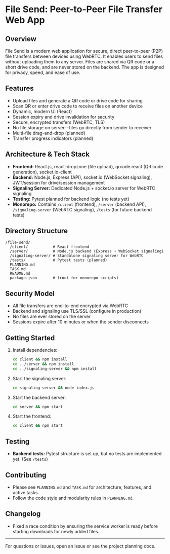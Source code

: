 # File Send: Peer-to-Peer File Transfer Web App

## Overview
File Send is a modern web application for secure, direct peer-to-peer (P2P) file transfers between devices using WebRTC. It enables users to send files without uploading them to any server. Files are shared via QR code or a short drive code, and are never stored on the backend. The app is designed for privacy, speed, and ease of use.

## Features
- Upload files and generate a QR code or drive code for sharing
- Scan QR or enter drive code to receive files on another device
- Dynamic, modern UI (React)
- Session expiry and drive invalidation for security
- Secure, encrypted transfers (WebRTC, TLS)
- No file storage on server—files go directly from sender to receiver
- Multi-file drag-and-drop (planned)
- Transfer progress indicators (planned)

## Architecture & Tech Stack
- **Frontend:** React.js, react-dropzone (file upload), qrcode.react (QR code generation), socket.io-client
- **Backend:** Node.js, Express (API), socket.io (WebSocket signaling), JWT/session for drive/session management
- **Signaling Server:** Dedicated Node.js + socket.io server for WebRTC signaling
- **Testing:** Pytest planned for backend logic (no tests yet)
- **Monorepo:** Contains `/client` (frontend), `/server` (backend API), `/signaling-server` (WebRTC signaling), `/tests` (for future backend tests)

## Directory Structure
```
/file-send/
  /client/           # React frontend
  /server/           # Node.js backend (Express + WebSocket signaling)
  /signaling-server/ # Standalone signaling server for WebRTC
  /tests/            # Pytest tests (planned)
  PLANNING.md
  TASK.md
  README.md
  package.json       # (root for monorepo scripts)
```

## Security Model
- All file transfers are end-to-end encrypted via WebRTC
- Backend and signaling use TLS/SSL (configure in production)
- No files are ever stored on the server
- Sessions expire after 10 minutes or when the sender disconnects

## Getting Started
1. Install dependencies:
   ```sh
   cd client && npm install
   cd ../server && npm install
   cd ../signaling-server && npm install
   ```
2. Start the signaling server:
   ```sh
   cd signaling-server && node index.js
   ```
3. Start the backend server:
   ```sh
   cd server && npm start
   ```
4. Start the frontend:
   ```sh
   cd client && npm start
   ```

## Testing
- **Backend tests:** Pytest structure is set up, but no tests are implemented yet. (See `/tests`)

## Contributing
- Please see `PLANNING.md` and `TASK.md` for architecture, features, and active tasks.
- Follow the code style and modularity rules in `PLANNING.md`.

## Changelog
* Fixed a race condition by ensuring the service worker is ready before starting downloads for newly added files.

---
For questions or issues, open an issue or see the project planning docs.

